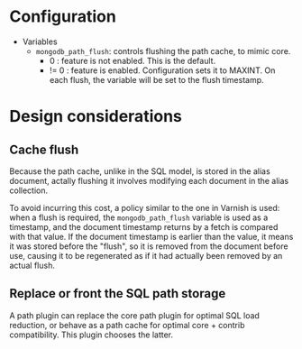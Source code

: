 Configuration
=============

- Variables
  - `mongodb_path_flush`: controls flushing the path cache, to mimic core.
    - 0 : feature is not enabled. This is the default.
    - != 0 : feature is enabled. Configuration sets it to MAXINT. On each flush, 
      the variable will be set to the flush timestamp.

Design considerations
=====================

Cache flush
-----------

Because the path cache, unlike in the SQL model, is stored in the alias 
document, actally flushing it involves modifying each document in the alias
collection. 

To avoid incurring this cost, a policy similar to the one in Varnish is used: 
when a flush is required, the `mongodb_path_flush` variable is used as a 
timestamp, and the document timestamp returns by a fetch is compared with that 
value. If the document timestamp is earlier than the value, it means it was 
stored before the "flush", so it is removed from the document before use, 
causing it to be regenerated as if it had actually been removed by an actual 
flush.

    
Replace or front the SQL path storage
-------------------------------------

A path plugin can replace the core path plugin for optimal SQL load reduction, 
or behave as a path cache for optimal core + contrib compatibility. This plugin
chooses the latter. 
